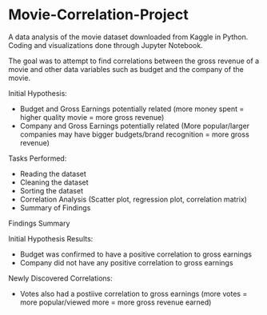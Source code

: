 # Movie-Correlation-Project

A data analysis of the movie dataset downloaded from Kaggle in Python. Coding and visualizations done through Jupyter Notebook.

The goal was to attempt to find correlations between the gross revenue of a movie and other data variables such as budget and the company of the movie.

Initial Hypothesis:
- Budget and Gross Earnings potentially related (more money spent = higher quality movie = more gross revenue)
- Company and Gross Earnings potentially related (More popular/larger companies may have bigger budgets/brand recognition = more gross revenue)

Tasks Performed:
- Reading the dataset
- Cleaning the dataset
- Sorting the dataset
- Correlation Analysis (Scatter plot, regression plot, correlation matrix)
- Summary of Findings

Findings Summary

Initial Hypothesis Results:
- Budget was confirmed to have a positive correlation to gross earnings
- Company did not have any positive correlation to gross earnings

Newly Discovered Correlations:
- Votes also had a postiive correlation to gross earnings (more votes = more popular/viewed more = more gross revenue earned)
